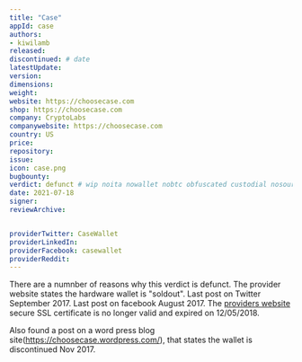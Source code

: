 ```yaml
---
title: "Case"
appId: case
authors:
- kiwilamb
released: 
discontinued: # date
latestUpdate:
version:
dimensions: 
weight: 
website: https://choosecase.com
shop: https://choosecase.com
company: CryptoLabs
companywebsite: https://choosecase.com
country: US
price: 
repository: 
issue:
icon: case.png
bugbounty:
verdict: defunct # wip noita nowallet nobtc obfuscated custodial nosource nonverifiable reproducible bounty defunct
date: 2021-07-18
signer:
reviewArchive:


providerTwitter: CaseWallet
providerLinkedIn: 
providerFacebook: casewallet
providerReddit: 
---
```


There are a numnber of reasons why this verdict is defunct.
The provider website states the hardware wallet is "soldout".
Last post on Twitter September 2017.
Last post on facebook August 2017.
The [providers website](https://choosecase.com) secure SSL certificate is no longer valid and expired on 12/05/2018.

Also found a post on a word press blog site(https://choosecase.wordpress.com/), that states the wallet is discontinued Nov 2017.
